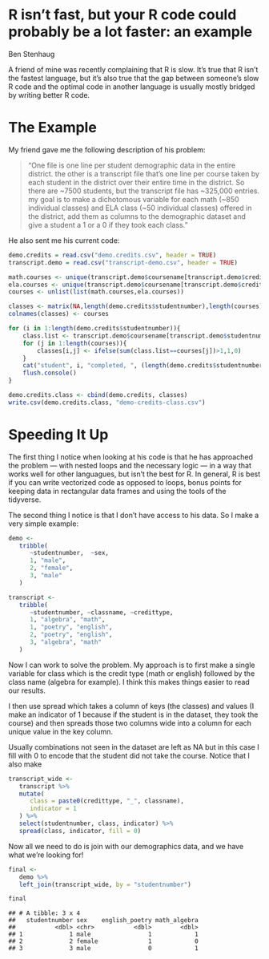 R isn’t fast, but your R code could probably be a lot faster: an example
================
Ben Stenhaug

A friend of mine was recently complaining that R is slow. It’s true that
R isn’t the fastest language, but it’s also true that the gap between
someone’s slow R code and the optimal code in another language is
usually mostly bridged by writing better R code.

# The Example

My friend gave me the following description of his problem:

> “One file is one line per student demographic data in the entire
> district. the other is a transcript file that’s one line per course
> taken by each student in the district over their entire time in the
> district. So there are ~7500 students, but the transcript file has
> ~325,000 entries. my goal is to make a dichotomous variable for each
> math (~850 individual classes) and ELA class (~50 individual classes)
> offered in the district, add them as columns to the demographic
> dataset and give a student a 1 or a 0 if they took each class.”

He also sent me his current code:

``` r
demo.credits = read.csv("demo.credits.csv", header = TRUE)
transcript.demo = read.csv("transcript-demo.csv", header = TRUE)

math.courses <- unique(transcript.demo$coursename[transcript.demo$credittype=="Math"])
ela.courses <- unique(transcript.demo$coursename[transcript.demo$credittype=="English"])
courses <- unlist(list(math.courses,ela.courses))

classes <- matrix(NA,length(demo.credits$studentnumber),length(courses))
colnames(classes) <- courses

for (i in 1:length(demo.credits$studentnumber)){
    class.list <- transcript.demo$coursename[transcript.demo$studentnumber==demo.credits$studentnumber[i]]
    for (j in 1:length(courses)){
        classes[i,j] <- ifelse(sum(class.list==courses[j])>1,1,0)
    }
    cat("student", i, "completed, ", (length(demo.credits$studentnumber)-i), "students remaining\n")
    flush.console()
}

demo.credits.class <- cbind(demo.credits, classes)
write.csv(demo.credits.class, "demo-credits-class.csv")
```

# Speeding It Up

The first thing I notice when looking at his code is that he has
approached the problem — with nested loops and the necessary logic — in
a way that works well for other languagues, but isn’t the best for R. In
general, R is best if you can write vectorized code as opposed to loops,
bonus points for keeping data in rectangular data frames and using the
tools of the tidyverse.

The second thing I notice is that I don’t have access to his data. So I
make a very simple example:

``` r
demo <- 
   tribble(
      ~studentnumber,  ~sex,
      1, "male",
      2, "female",
      3, "male"
   )

transcript <- 
   tribble(
      ~studentnumber, ~classname, ~credittype,
      1, "algebra", "math",
      1, "poetry", "english",
      2, "poetry", "english",
      3, "algebra", "math"
   )
```

Now I can work to solve the problem. My approach is to first make a
single variable for class which is the credit type (math or english)
followed by the class name (algebra for example). I think this makes
things easier to read our results.

I then use spread which takes a column of keys (the classes) and values
(I make an indicator of 1 because if the student is in the dataset, they
took the course) and then spreads those two columns wide into a column
for each unique value in the key column.

Usually combinations not seen in the dataset are left as NA but in this
case I fill with 0 to encode that the student did not take the course.
Notice that I also make

``` r
transcript_wide <- 
   transcript %>% 
   mutate(
      class = paste0(credittype, "_", classname), 
      indicator = 1
   ) %>% 
   select(studentnumber, class, indicator) %>% 
   spread(class, indicator, fill = 0)
```

Now all we need to do is join with our demographics data, and we have
what we’re looking for\!

``` r
final <- 
   demo %>% 
   left_join(transcript_wide, by = "studentnumber")

final
```

    ## # A tibble: 3 x 4
    ##   studentnumber sex    english_poetry math_algebra
    ##           <dbl> <chr>           <dbl>        <dbl>
    ## 1             1 male                1            1
    ## 2             2 female              1            0
    ## 3             3 male                0            1
